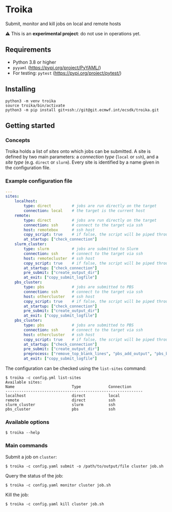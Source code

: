 # Troika

Submit, monitor and kill jobs on local and remote hosts

:warning: This is an **experimental project**: do not use in operations yet.

## Requirements

* Python 3.8 or higher
* `pyyaml` (https://pypi.org/project/PyYAML/)
* For testing: `pytest` (https://pypi.org/project/pytest/)

## Installing

```
python3 -m venv troika
source troika/bin/activate
python3 -m pip install git+ssh://git@git.ecmwf.int/ecsdk/troika.git
```

## Getting started

### Concepts

Troika holds a list of *sites* onto which jobs can be submitted. A site is
defined by two main parameters: a *connection type* (`local` or `ssh`), and a
*site type* (e.g. `direct` or `slurm`). Every site is identified by a name
given in the configuration file.

### Example configuration file

```yaml
---
sites:
    localhost:
        type: direct         # jobs are run directly on the target
        connection: local    # the target is the current host
    remote:
        type: direct         # jobs are run directly on the target
        connection: ssh      # connect to the target via ssh
        host: remotebox      # ssh host
        copy_script: true    # if false, the script will be piped through ssh
        at_startup: ["check_connection"]
    slurm_cluster:
        type: slurm          # jobs are submitted to Slurm
        connection: ssh      # connect to the target via ssh
        host: remotecluster  # ssh host
        copy_script: true    # if false, the script will be piped through ssh
        at_startup: ["check_connection"]
        pre_submit: ["create_output_dir"]
        at_exit: ["copy_submit_logfile"]
    pbs_cluster:
        type: pbs            # jobs are submitted to PBS
        connection: ssh      # connect to the target via ssh
        host: othercluster   # ssh host
        copy_script: true    # if false, the script will be piped through ssh
        at_startup: ["check_connection"]
        pre_submit: ["create_output_dir"]
        at_exit: ["copy_submit_logfile"]
    pbs_cluster:
        type: pbs            # jobs are submitted to PBS
        connection: ssh      # connect to the target via ssh
        host: othercluster   # ssh host
        copy_script: true    # if false, the script will be piped through ssh
        at_startup: ["check_connection"]
        pre_submit: ["create_output_dir"]
        preprocess: ["remove_top_blank_lines", "pbs_add_output", "pbs_bubble"]
        at_exit: ["copy_submit_logfile"]
```

The configuration can be checked using the `list-sites` command:

```
$ troika -c config.yml list-sites
Available sites:
Name                         Type            Connection
------------------------------------------------------------
localhost                    direct          local
remote                       direct          ssh
slurm_cluster                slurm           ssh
pbs_cluster                  pbs             ssh
```

### Available options

```
$ troika --help
```

### Main commands

Submit a job on `cluster`:

```
$ troika -c config.yaml submit -o /path/to/output/file cluster job.sh
```

Query the status of the job:

```
$ troika -c config.yaml monitor cluster job.sh
```

Kill the job:

```
$ troika -c config.yaml kill cluster job.sh
```
